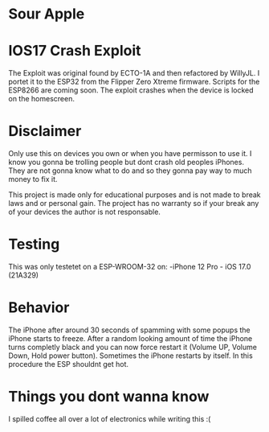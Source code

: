 # Sour Apple
# IOS17 Crash Exploit
The Exploit was original found by ECTO-1A and then refactored by WillyJL. I portet it to the ESP32 from the Flipper Zero Xtreme firmware. Scripts for the ESP8266 are coming soon. The exploit crashes when the device is locked on the homescreen.
# Disclaimer
Only use this on devices you own or when you have permisson to use it. I know you gonna be trolling people but dont crash old peoples iPhones. They are not gonna know what to do and so they gonna pay way to much money to fix it.

This project is made only for educational purposes and is not made to break laws and or personal gain. The project has no warranty so if your break any of your devices the author is not responsable.
# Testing
This was only testetet on a ESP-WROOM-32 on:
-iPhone 12 Pro -   iOS 17.0 (21A329)
# Behavior
The iPhone after around 30 seconds of spamming with some popups the iPhone starts to freeze. After a random looking amount of time the iPhone turns completly black and you can now force restart it (Volume UP, Volume Down, Hold power button). Sometimes the iPhone restarts by itself. In this procedure the ESP shouldnt get hot.
# Things you dont wanna know
I spilled coffee all over a lot of electronics while writing this :(
